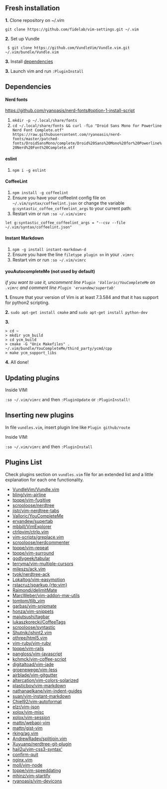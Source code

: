 ## Fresh installation

**1.** Clone repository on ~/.vim

`git clone https://github.com/fidelab/vim-settings.git ~/.vim`

**2.** Set up Vundle

` $ git clone https://github.com/VundleVim/Vundle.vim.git ~/.vim/bundle/Vundle.vim`

**3.** Install [dependencies](#dependencies)

**3.** Launch vim and run `:PluginInstall`

## Dependencies

#### Nerd fonts

https://github.com/ryanoasis/nerd-fonts#option-1-install-script
1. `mkdir -p ~/.local/share/fonts`
2. `cd ~/.local/share/fonts && curl -fLo "Droid Sans Mono for Powerline Nerd Font Complete.otf" https://raw.githubusercontent.com/ryanoasis/nerd-fonts/master/patched-fonts/DroidSansMono/complete/Droid%20Sans%20Mono%20for%20Powerline%20Nerd%20Font%20Complete.otf`

#### eslint
1. `npm i -g eslint`

#### CoffeeLint

1. `npm install -g coffeelint`
2. Ensure you have your coffeelint config file on `~/.vim/syntax/coffeelint.json` or change the variable
`g:syntastic_coffee_coffeelint_args` to your current path:
3. Restart vim or run `:so ~/.vim/vimrc`

`let g:syntastic_coffee_coffeelint_args = "--csv --file ~/.vim/syntax/coffeelint.json"`

#### Instant Markdown

1. `npm -g install instant-markdown-d`
2. Ensure you have the line `filetype plugin on` in your `.vimrc`
3. Restart vim or run `:so ~/.vim/vimrc`

#### youAutocompleteMe (not used by default)
_if you want to use it, uncomment line `Plugin 'Valloric/YouCompleteMe` on `.vimrc` and comment line `Plugin 'ervandew/supertab'`_

**1.** Ensure that your version of Vim is at least 7.3.584 and that it has support for python2 scripting.

**2.** `sudo apt-get install cmake` and `sudo apt-get install python-dev`

**3.**

    > cd ~
    > mkdir ycm_build
    > cd ycm_build
    > cmake -G "Unix Makefiles" . ~/.vim/bundle/YouCompleteMe/third_party/ycmd/cpp
    > make ycm_support_libs

**4.** All done!

## Updating plugins

Inside VIM:

`:so ~/.vim/vimrc` and then `:PluginUpdate` or `:PluginInstall!`

## Inserting new plugins

In file `vundles.vim`, insert plugin line like `Plugin github/route`

Inside VIM:

`:so ~/.vim/vimrc` and then `:PluginInstall`

## Plugins List

Check plugins section on `vundles.vim` file for an extended list and a little explanation for each one functionality.

+ [VundleVim/Vundle.vim](https://github.com/VundleVim/Vundle.vim)
+ [bling/vim-airline](https://github.com/bling/vim-airline)
+ [tpope/vim-fugitive](https://github.com/tpope/vim-fugitive)
+ [scrooloose/nerdtree](https://github.com/scrooloose/nerdtree)
+ [jistr/vim-nerdtree-tabs](https://github.com/jistr/vim-nerdtree-tabs)
+ [Valloric/YouCompleteMe](https://github.com/Valloric/YouCompleteMe)
+ [ervandew/supertab](https://github.com/ervandew/supertab)
+ [mbbill/VimExplorer](https://github.com/mbbill/VimExplorer)
+ [ctrlpvim/ctrlp.vim](https://github.com/ctrlpvim/ctrlp.vim)
+ [vim-scripts/greplace.vim](https://github.com/vim-scripts/greplace.vim)
+ [scrooloose/nerdcommenter](https://github.com/scrooloose/nerdcommenter)
+ [tpope/vim-repeat](https://github.com/tpope/vim-repeat)
+ [tpope/vim-surround](https://github.com/tpope/vim-surround)
+ [godlygeek/tabular](https://github.com/godlygeek/tabular)
+ [terryma/vim-multiple-cursors](https://github.com/terryma/vim-multiple-cursors)
+ [mileszs/ack.vim](https://github.com/mileszs/ack.vim)
+ [tyok/nerdtree-ack](https://github.com/tyok/nerdtree-ack)
+ [Lokaltog/vim-easymotion](https://github.com/Lokaltog/vim-easymotion)
+ [rstacruz/sparkup,{rtp:vim}](https://github.com/rstacruz/sparkup)
+ [Raimondi/delimitMate](https://github.com/Raimondi/delimitMate)
+ [MarcWeber/vim-addon-mw-utils](https://github.com/MarcWeber/vim-addon-mw-utils)
+ [tomtom/tlib_vim](https://github.com/tomtom/tlib_vim)
+ [garbas/vim-snipmate](https://github.com/garbas/vim-snipmate)
+ [honza/vim-snippets](https://github.com/honza/vim-snippets)
+ [majutsushi/tagbar](https://github.com/majutsushi/tagbar)
+ [lukaszkorecki/CoffeeTags](https://github.com/lukaszkorecki/CoffeeTags)
+ [scrooloose/syntastic](https://github.com/scrooloose/syntastic)
+ [Shutnik/jshint2.vim](https://github.com/Shutnik/jshint2.vim)
+ [othree/html5.vim](https://github.com/othree/html5.vim)
+ [vim-ruby/vim-ruby](https://github.com/vim-ruby/vim-ruby)
+ [tpope/vim-rails](https://github.com/tpope/vim-rails)
+ [pangloss/vim-javascript](https://github.com/pangloss/vim-javascript)
+ [kchmck/vim-coffee-script](https://github.com/kchmck/vim-coffee-script)
+ [digitaltoad/vim-jade](https://github.com/digitaltoad/vim-jade)
+ [groenewege/vim-less](https://github.com/groenewege/vim-less)
+ [airblade/vim-gitgutter](https://github.com/airblade/vim-gitgutter)
+ [altercation/vim-colors-solarized](https://github.com/altercation/vim-colors-solarized)
+ [plasticboy/vim-markdown](https://github.com/plasticboy/vim-markdown)
+ [nathanaelkane/vim-indent-guides](https://github.com/nathanaelkane/vim-indent-guides)
+ [suan/vim-instant-markdown](https://github.com/suan/vim-instant-markdown)
+ [Chiel92/vim-autoformat](https://github.com/Chiel92/vim-autoformat)
+ [elzr/vim-json](https://github.com/elzr/vim-json)
+ [xolox/vim-misc](https://github.com/xolox/vim-misc)
+ [xolox/vim-session](https://github.com/xolox/vim-session)
+ [mattn/webapi-vim](https://github.com/mattn/webapi-vim)
+ [mattn/gist-vim](https://github.com/mattn/gist-vim)
+ [rking/ag.vim](https://github.com/rking/ag.vim)
+ [AndrewRadev/splitjoin.vim](https://github.com/AndrewRadev/splitjoin.vim)
+ [Xuyuanp/nerdtree-git-plugin](https://github.com/Xuyuanp/nerdtree-git-plugin)
+ [hail2u/vim-css3-syntax'](https://github.com/hail2u/vim-css3-syntax)
+ [confirm-quit](https://github.com/vim-scripts/confirm-quit)
+ [nginx.vim](https://github.com/vim-scripts/nginx.vim)
+ [moll/vim-node](https://github.com/moll/vim-node)
+ [toppe/vim-speeddating](https://github.com/tpope/vim-speeddating)
+ [mhinz/vim-startify](https://github.com/mhinz/vim-startify)
+ [ryanoasis/vim-devicons](https://github.com/ryanoasis/vim-devicons)
